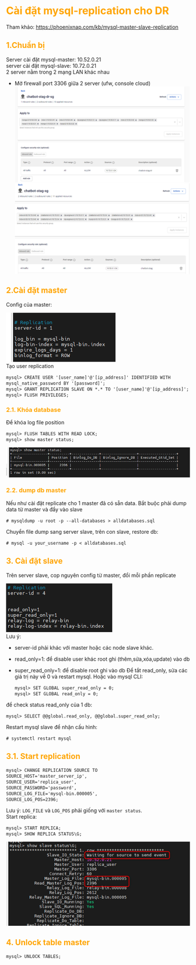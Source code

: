 <h1 style="color:orange">Cài đặt mysql-replication cho DR</h1>

Tham khảo: https://phoenixnap.com/kb/mysql-master-slave-replication
<h2 style="color:orange">1.Chuẩn bị</h2>
Server cài đặt mysql-master: 10.52.0.21<br>
server cài đặt mysql-slave: 10.72.0.21<br>
2 server nằm trong 2 mạng LAN khác nhau

- Mở firewall port 3306 giữa 2 server (ufw, console cloud)<br>
![mysql-replicate1](../img/mysql-replicate1.png)<br>
![mysql-replicate2](../img/mysql-replicate2.png)<br>
<h2 style="color:orange">2.Cài đặt master</h2>
Config của master:

![mysql-replicate3](../img/mysql-replicate3.png)<br>
Tạo user replication

    mysql> CREATE USER '[user_name]'@'[ip_address]' IDENTIFIED WITH mysql_native_password BY '[password]';
    mysql> GRANT REPLICATION SLAVE ON *.* TO '[user_name]'@'[ip_address]';
    mysql> FLUSH PRIVILEGES;
<h3 style="color:orange">2.1. Khóa database</h3>
Để khóa log file position

    mysql> FLUSH TABLES WITH READ LOCK;
    mysql> show master status;
![mysql-replicate5](../img/mysql-replicate4.png)<br>
<h3 style="color:orange">2.2. dump db master</h3>
Nếu như cài đặt replicate cho 1 master đã có sẵn data. Bắt buộc phải dump data từ master và đẩy vào slave

    # mysqldump -u root -p --all-databases > alldatabases.sql
Chuyển file dump sang server slave, trên con slave, restore db:

    # mysql -u your_username -p < alldatabases.sql
<h2 style="color:orange">3. Cài đặt slave</h2>
Trên server slave, cop nguyên config từ master, đổi mỗi phần replicate

![mysql-replicate6](../img/mysql-replicate6.png)<br>
Lưu ý: 
- server-id phải khác với master hoặc các node slave khác.
- read_only=1: để disable user khác root ghi (thêm,sửa,xóa,update) vào db
- super_read_only=1: để disable root ghi vào db
Để tắt read_only, sửa các giá trị này về 0 và restart mysql. Hoặc vào mysql CLI:

      mysql> SET GLOBAL super_read_only = 0;
      mysql> SET GLOBAL read_only = 0;
để check status read_only của 1 db: 

    mysql> SELECT @@global.read_only, @@global.super_read_only;
Restart mysql slave để nhận cấu hình:
    
    # systemctl restart mysql
<h2 style="color:orange">3.1. Start replication</h2>

    mysql> CHANGE REPLICATION SOURCE TO
    SOURCE_HOST='master_server_ip',
    SOURCE_USER='replica_user',
    SOURCE_PASSWORD='password',
    SOURCE_LOG_FILE='mysql-bin.000005',
    SOURCE_LOG_POS=2396;
Lưu ý: `LOG_FILE` và `LOG_POS` phải giống với `master status`.<br>
Start replica:

    mysql> START REPLICA;
    mysql> SHOW REPLICA STATUS\G;
![mysql-replicate5](../img/mysql-replicate5.png)<br>
<h2 style="color:orange">4. Unlock table master</h2>

    mysql> UNLOCK TABLES;
